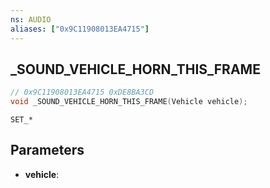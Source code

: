 ```yaml
---
ns: AUDIO
aliases: ["0x9C11908013EA4715"]
---
```

## _SOUND_VEHICLE_HORN_THIS_FRAME

```c
// 0x9C11908013EA4715 0xDE8BA3CD
void _SOUND_VEHICLE_HORN_THIS_FRAME(Vehicle vehicle);
```

```
SET_*
```

## Parameters
* **vehicle**: 

